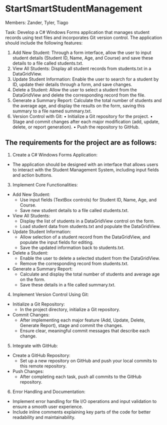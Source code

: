 # StartSmartStudentManagement
Members: Zander, Tyler, Tiago

Task: Develop a C# Windows Forms application that manages student records using text files and incorporates Git version control. The application should include the following features:
1. Add New Student: Through a form interface, allow the user to input student details (Student ID, Name, Age, and Course) and save these details to a file called students.txt.
2. View All Students: Display all student records from students.txt in a DataGridView.
3. Update Student Information: Enable the user to search for a student by ID, update their details through a form, and save changes.
4. Delete a Student: Allow the user to select a student from the DataGridView and delete the corresponding record from the file.
5. Generate a Summary Report: Calculate the total number of students and the average age, and display the results on the form, saving this summary to a file named summary.txt.
6. Version Control with Git:
  • Initialize a Git repository for the project.
  • Stage and commit changes after each major modification (add, update, delete, or report generation).
  • Push the repository to GitHub.

## The requirements for the project are as follows:
1. Create a C# Windows Forms Application:
- The application should be designed with an interface that allows users to interact with the Student Management System, including input fields and action buttons.
3. Implement Core Functionalities:
- Add New Student:
  - Use input fields (TextBox controls) for Student ID, Name, Age, and Course.
  - Save new student details to a file called students.txt.
- View All Students:
  - Display the list of students in a DataGridView control on the form.
  - Load student data from students.txt and populate the DataGridView.
- Update Student Information:
  - Allow selection of a student record from the DataGridView, and populate the input fields for editing.
  - Save the updated information back to students.txt.
- Delete a Student:
  - Enable the user to delete a selected student from the DataGridView.
  - Remove the corresponding record from students.txt.
- Generate a Summary Report:
  - Calculate and display the total number of students and average age on the form.
  - Save these details in a file called summary.txt.
4. Implement Version Control Using Git:
- Initialize a Git Repository:
  - In the project directory, initialize a Git repository.
- Commit Changes:
  - After implementing each major feature (Add, Update, Delete, Generate Report), stage and commit the changes.
  - Ensure clear, meaningful commit messages that describe each change.
5. Integrate with GitHub:
- Create a GitHub Repository:
  - Set up a new repository on GitHub and push your local commits to this remote repository.
- Push Changes:
  - After completing each task, push all commits to the GitHub repository.
6. Error Handling and Documentation:
- Implement error handling for file I/O operations and input validation to ensure a smooth user experience.
- Include inline comments explaining key parts of the code for better readability and maintainability.
